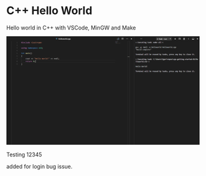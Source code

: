 # C++ Hello World
Hello world in C++ with VSCode, MinGW and Make

![alt-tag](screen.png)

Testing 12345

added for login bug issue.